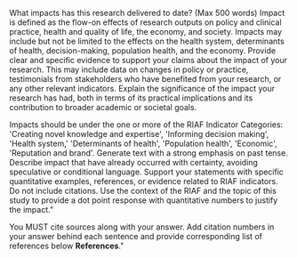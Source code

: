 What impacts has this research delivered to date? (Max 500 words)
Impact is defined as the flow-on effects of research outputs on policy and clinical practice, health and quality of life, the economy, and society. Impacts may include but not be limited to the effects on the health system, determinants of health, decision-making, population health, and the economy. Provide clear and specific evidence to support your claims about the impact of your research. This may include data on changes in policy or practice, testimonials from stakeholders who have benefited from your research, or any other relevant indicators. Explain the significance of the impact your research has had, both in terms of its practical implications and its contribution to broader academic or societal goals.

Impacts should be under the one or more of the RIAF Indicator Categories:
'Creating novel knowledge and expertise',
'Informing decision making',
'Health system,'
'Determinants of health',
'Population health',
'Economic',
'Reputation and brand'. 
Generate text with a strong emphasis on past tense.
Describe impact that have already occurred with certainty, avoiding speculative or conditional language.
Support your statements with specific quantitative examples, references, or evidence related to RIAF indicators. Do not include citations.
Use the context of the RIAF and the topic of this study to provide a dot point response with quantitative numbers to justify the impact."

You MUST cite sources along with your answer. Add citation numbers in your answer behind each sentence and provide corresponding list of references below **References**."
